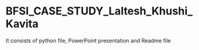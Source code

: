 # BFSI_CASE_STUDY_Laltesh_Khushi_Kavita
It consists of python file, PowerPoint presentation and Readme file
